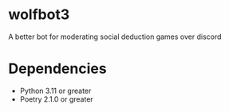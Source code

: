 # wolfbot3
A better bot for moderating social deduction games over discord

# Dependencies
- Python 3.11 or greater
- Poetry 2.1.0 or greater